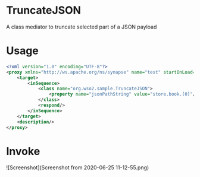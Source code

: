 # TruncateJSON
A class mediator to truncate selected part of a JSON payload

# Usage

```xml
<?xml version="1.0" encoding="UTF-8"?>
<proxy xmlns="http://ws.apache.org/ns/synapse" name="test" startOnLoad="true" statistics="disable" trace="disable" transports="http,https">
    <target>
        <inSequence>
            <class name="org.wso2.sample.TruncateJSON">
                <property name="jsonPathString" value="store.book.[0]"/>
            </class>
            <respond/>
        </inSequence>
    </target>
    <description/>
</proxy>
```
# Invoke

![Screenshot](Screenshot from 2020-06-25 11-12-55.png)

